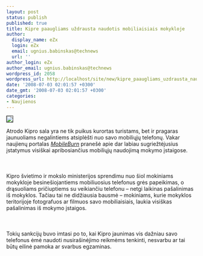 ```yaml
---
layout: post
status: publish
published: true
title: Kipre paaugliams uždrausta naudotis mobiliaisiais mokykloje
author:
  display_name: eZx
  login: eZx
  email: ugnius.babinskas@technews
  url: ''
author_login: eZx
author_email: ugnius.babinskas@technews
wordpress_id: 2058
wordpress_url: http://localhost/site/new/kipre_paaugliams_uzdrausta_naudotis_mobiliaisiais_mokykloje/
date: '2008-07-03 02:01:57 +0300'
date_gmt: '2008-07-03 02:01:57 +0300'
categories:
- Naujienos
---
```

<div class="imgright"><img src="http://www.technews.lt/upl/Failai/23114576.jpg" border="1"></div>
<p>Atrodo Kipro sala yra ne tik puikus kurortas turistams, bet ir pragaras jaunuoliams negalintiems atsiplėšti nuo savo mobiliųjų telefonų. Vakar naujienų portalas <a class="ns" href="http://www.mobileburn.com/"><i>MobileBurn</i></a> pranešė apie dar labiau sugriežtėjusius įstatymus visiškai apribosiančius mobiliųjų naudojimą mokymo įstaigose.<br />
<br><br />
<br>Kipro švietimo ir mokslo ministerijos sprendimu nuo šiol mokiniams mokykloje besinešiojantiems mobiliuosius telefonus grės papeikimas, o drąsuoliams pričiuptiems su veikiančiu telefonu – netgi laikinas pašalinimas iš mokyklos. Tačiau tai ne didžiausia bausmė – mokiniams, kurie mokyklos teritorijoje fotografuos ar filmuos savo mobiliaisiais, laukia visiškas pašalinimas iš mokymo įstaigos.<br />
<br><br />
<br>Tokių sankcijų buvo imtasi po to, kai Kipro jaunimas vis dažniau savo telefonus ėmė naudoti nusirašinėjimo reikmėms tenkinti, nesvarbu ar tai būtų eilinė pamoka ar svarbus egzaminas.<br />
<br><br />
<br><br />
<br></p>
